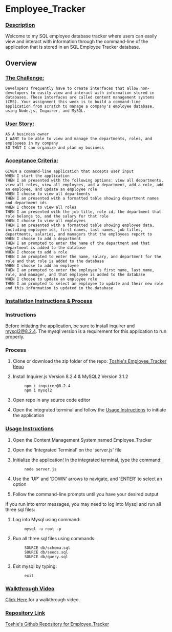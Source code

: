 # Employee_Tracker

### <ins>Description<ins>
Welcome to my SQL employee database tracker where users can easily view and interact with information through the command-line of the application that is stored in an SQL Employee Tracker database.

## Overview
### <ins>The Challenge:<ins>
    Developers frequently have to create interfaces that allow non-developers to easily view and interact with information stored in databases. These interfaces are called content management systems (CMS). Your assignment this week is to build a command-line application from scratch to manage a company's employee database, using Node.js, Inquirer, and MySQL.

### <ins>User Story:<ins>
    AS A business owner
    I WANT to be able to view and manage the departments, roles, and employees in my company
    SO THAT I can organize and plan my business

### <ins>Acceptance Criteria:<ins>
    GIVEN a command-line application that accepts user input
    WHEN I start the application
    THEN I am presented with the following options: view all departments, view all roles, view all employees, add a department, add a role, add an employee, and update an employee role
    WHEN I choose to view all departments
    THEN I am presented with a formatted table showing department names and department ids
    WHEN I choose to view all roles
    THEN I am presented with the job title, role id, the department that role belongs to, and the salary for that role
    WHEN I choose to view all employees
    THEN I am presented with a formatted table showing employee data, including employee ids, first names, last names, job titles, departments, salaries, and managers that the employees report to
    WHEN I choose to add a department
    THEN I am prompted to enter the name of the department and that department is added to the database
    WHEN I choose to add a role
    THEN I am prompted to enter the name, salary, and department for the role and that role is added to the database
    WHEN I choose to add an employee
    THEN I am prompted to enter the employee’s first name, last name, role, and manager, and that employee is added to the database
    WHEN I choose to update an employee role
    THEN I am prompted to select an employee to update and their new role and this information is updated in the database

### <ins>Installation Instructions & Process<ins>
### Instructions
Before initiating the application, be sure to install inquirer and mysql2@8.2.4. The mysql version is a requirement for this application to run properly.
### Process
1. Clone or download the zip folder of the repo: [Toshie's Employee_Tracker Repo](https://github.com/tmaraki/Employee_Tracker/tree/main)
2. Install Inquirer.js Version 8.2.4 & MySQL2 Version 3.1.2
        
            npm i inquirer@8.2.4
            npm i mysql2

3. Open repo in any source code editor
4. Open the integrated terminal and follow the [Usage Instructions](#usage-instructions) to initiate the application

### <ins>Usage Instructions<ins>
1. Open the Content Management System named Employee_Tracker
2. Open the 'Integrated Terminal' on the 'server.js' file
3. Initialize the application! In the integrated terminal, type the command:

            node server.js

4. Use the 'UP' and 'DOWN' arrows to navigate, and 'ENTER' to select an option
5. Follow the command-line prompts until you have your desired output

If you run into error messages, you may need to log into Mysql and run all three sql files:
1. Log into Mysql using command:

            mysql -u root -p

2. Run all three sql files using commands:

            SOURCE db/schema.sql
            SOURCE db/seeds.sql
            SOURCE db/query.sql

3. Exit mysql by typing:

            exit

### <ins>Walkthrough Video<ins>
[Click Here](https://drive.google.com/file/d/12sTHu8Eo5lpIcp1F46UmDhcRV--8Hf0r/view?usp=sharing) for a walkthrough video. 

### <ins>Repository Link<ins>
[Toshie's Github Repository for Employee_Tracker](https://github.com/tmaraki/Employee_Tracker/tree/main)
